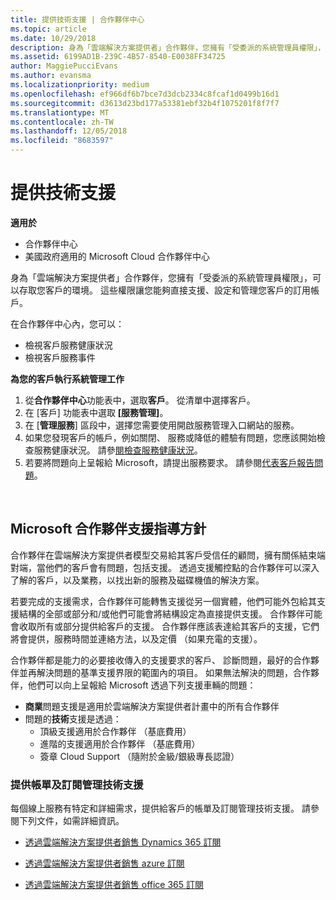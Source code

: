 ```yaml
---
title: 提供技術支援 | 合作夥伴中心
ms.topic: article
ms.date: 10/29/2018
description: 身為「雲端解決方案提供者」合作夥伴，您擁有「受委派的系統管理員權限」，可以存取您客戶的環境。
ms.assetid: 6199AD1B-239C-4B57-8540-E0038FF34725
author: MaggiePucciEvans
ms.author: evansma
ms.localizationpriority: medium
ms.openlocfilehash: ef966df6b7bce7d3dcb2334c8fcaf1d0499b16d1
ms.sourcegitcommit: d3613d23bd177a53381ebf32b4f1075201f8f7f7
ms.translationtype: MT
ms.contentlocale: zh-TW
ms.lasthandoff: 12/05/2018
ms.locfileid: "8683597"
---
```

# <a name="provide-technical-support"></a>提供技術支援

**適用於**

-  合作夥伴中心
-  美國政府適用的 Microsoft Cloud 合作夥伴中心


身為「雲端解決方案提供者」合作夥伴，您擁有「受委派的系統管理員權限」，可以存取您客戶的環境。 這些權限讓您能夠直接支援、設定和管理您客戶的訂用帳戶。

在合作夥伴中心內，您可以：

-   檢視客戶服務健康狀況
-   檢視客戶服務事件

**為您的客戶執行系統管理工作**

1.  從**合作夥伴中心**功能表中，選取**客戶**。 從清單中選擇客戶。
2.  在 \[客戶\] 功能表中選取 **\[服務管理\]**。
3.  在 [**管理服務**] 區段中，選擇您需要使用開啟服務管理入口網站的服務。
4.  如果您發現客戶的帳戶，例如關閉、 服務或降低的體驗有問題，您應該開始檢查服務健康狀況。 請參[閱檢查服務健康狀況](check-service-health.md)。
5.  若要將問題向上呈報給 Microsoft，請提出服務要求。 請參閱[代表客戶報告問題](report-problems-on-behalf-of-a-customer.md)。

 
## <a name="microsoft-partner-support-guidance"></a>Microsoft 合作夥伴支援指導方針

合作夥伴在雲端解決方案提供者模型交易給其客戶受信任的顧問，擁有關係結束端對端，當他們的客戶會有問題，包括支援。 透過支援觸控點的合作夥伴可以深入了解的客戶，以及業務，以找出新的服務及磁碟機值的解決方案。

若要完成的支援需求，合作夥伴可能轉售支援從另一個實體，他們可能外包給其支援結構的全部或部分和/或他們可能會將結構設定為直接提供支援。  合作夥伴可能會收取所有或部分提供給客戶的支援。 合作夥伴應該表達給其客戶的支援，它們將會提供，服務時間並連絡方法，以及定價 （如果充電的支援）。 

合作夥伴都是能力的必要接收傳入的支援要求的客戶、 診斷問題，最好的合作夥伴並再解決問題的基準支援界限的範圍內的項目。 如果無法解決的問題，合作夥伴，他們可以向上呈報給 Microsoft 透過下列支援車輛的問題：

- **商業**問題支援是適用於雲端解決方案提供者計畫中的所有合作夥伴
-   問題的**技術**支援是透過：
    -   頂級支援適用於合作夥伴 （基底費用）
    -   進階的支援適用於合作夥伴 （基底費用）
    -   簽章 Cloud Support （隨附於金級/銀級專長認證）

### <a name="providing-billing-subscription-management-and-technical-support"></a>提供帳單及訂閱管理技術支援 

每個線上服務有特定和詳細需求，提供給客戶的帳單及訂閱管理技術支援。 請參閱下列文件，如需詳細資訊。

-   [透過雲端解決方案提供者銷售 Dynamics 365 訂閱](https://www.microsoftpartnercommunity.com/t5/CSP/Microsoft-Partner-Support-Guidance/m-p/5262#M30)

-   [透過雲端解決方案提供者銷售 azure 訂閱](https://www.microsoftpartnercommunity.com/t5/CSP/Microsoft-Partner-Support-Guidance/m-p/5263#M31)

-   [透過雲端解決方案提供者銷售 office 365 訂閱](https://www.microsoftpartnercommunity.com/t5/CSP/Microsoft-Partner-Support-Guidance/m-p/5264#M32)
 



